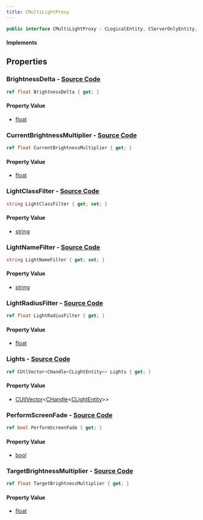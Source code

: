 ```yaml
---
title: CMultiLightProxy
---
```


```csharp
public interface CMultiLightProxy : CLogicalEntity, CServerOnlyEntity, CBaseEntity, CEntityInstance, ISchemaClass<CEntityInstance>, ISchemaClass<CBaseEntity>, ISchemaClass<CServerOnlyEntity>, ISchemaClass<CLogicalEntity>, ISchemaClass<CMultiLightProxy>, ISchemaField, ISchemaClass, INativeHandle
```

#### Implements

## Properties

### **BrightnessDelta** - [Source Code](https://github.com/swiftly-solution/swiftlys2/blob/main/managed/src/SwiftlyS2.Generated/Schemas/Interfaces/CMultiLightProxy.cs#L22)

```csharp
ref float BrightnessDelta { get; }
```

#### Property Value

- [float](https://learn.microsoft.com/dotnet/api/system.single)

### **CurrentBrightnessMultiplier** - [Source Code](https://github.com/swiftly-solution/swiftlys2/blob/main/managed/src/SwiftlyS2.Generated/Schemas/Interfaces/CMultiLightProxy.cs#L28)

```csharp
ref float CurrentBrightnessMultiplier { get; }
```

#### Property Value

- [float](https://learn.microsoft.com/dotnet/api/system.single)

### **LightClassFilter** - [Source Code](https://github.com/swiftly-solution/swiftlys2/blob/main/managed/src/SwiftlyS2.Generated/Schemas/Interfaces/CMultiLightProxy.cs#L18)

```csharp
string LightClassFilter { get; set; }
```

#### Property Value

- [string](https://learn.microsoft.com/dotnet/api/system.string)

### **LightNameFilter** - [Source Code](https://github.com/swiftly-solution/swiftlys2/blob/main/managed/src/SwiftlyS2.Generated/Schemas/Interfaces/CMultiLightProxy.cs#L16)

```csharp
string LightNameFilter { get; set; }
```

#### Property Value

- [string](https://learn.microsoft.com/dotnet/api/system.string)

### **LightRadiusFilter** - [Source Code](https://github.com/swiftly-solution/swiftlys2/blob/main/managed/src/SwiftlyS2.Generated/Schemas/Interfaces/CMultiLightProxy.cs#L20)

```csharp
ref float LightRadiusFilter { get; }
```

#### Property Value

- [float](https://learn.microsoft.com/dotnet/api/system.single)

### **Lights** - [Source Code](https://github.com/swiftly-solution/swiftlys2/blob/main/managed/src/SwiftlyS2.Generated/Schemas/Interfaces/CMultiLightProxy.cs#L30)

```csharp
ref CUtlVector<CHandle<CLightEntity>> Lights { get; }
```

#### Property Value

- [CUtlVector](/docs/api/-1)<[CHandle](/docs/api/shared/natives/chandle-1)<[CLightEntity](/docs/api/shared/schemadefinitions/clightentity)>>

### **PerformScreenFade** - [Source Code](https://github.com/swiftly-solution/swiftlys2/blob/main/managed/src/SwiftlyS2.Generated/Schemas/Interfaces/CMultiLightProxy.cs#L24)

```csharp
ref bool PerformScreenFade { get; }
```

#### Property Value

- [bool](https://learn.microsoft.com/dotnet/api/system.boolean)

### **TargetBrightnessMultiplier** - [Source Code](https://github.com/swiftly-solution/swiftlys2/blob/main/managed/src/SwiftlyS2.Generated/Schemas/Interfaces/CMultiLightProxy.cs#L26)

```csharp
ref float TargetBrightnessMultiplier { get; }
```

#### Property Value

- [float](https://learn.microsoft.com/dotnet/api/system.single)

